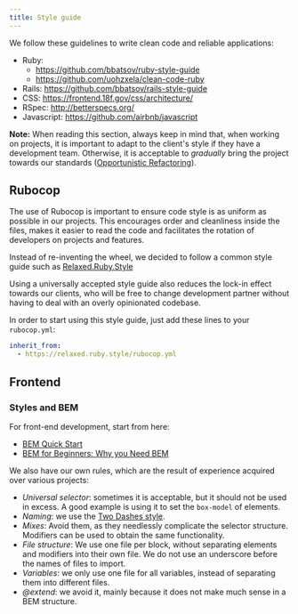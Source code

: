 ```yaml
---
title: Style guide
---
```

We follow these guidelines to write clean code and reliable applications: 

- Ruby: 
  - https://github.com/bbatsov/ruby-style-guide
  - https://github.com/uohzxela/clean-code-ruby
- Rails: https://github.com/bbatsov/rails-style-guide
- CSS: https://frontend.18f.gov/css/architecture/
- RSpec: http://betterspecs.org/
- Javascript: https://github.com/airbnb/javascript

**Note:** When reading this section, always keep in mind that, when working on projects, it is 
important to adapt to the client's style if they have a development team. Otherwise, it is acceptable 
to _gradually_ bring the project towards our standards ([Opportunistic Refactoring](https://martinfowler.com/bliki/OpportunisticRefactoring.html)).

## Rubocop

The use of Rubocop is important to ensure code style is as uniform as possible in our projects. This 
encourages order and cleanliness inside the files, makes it easier to read the code and facilitates 
the rotation of developers on projects and features.

Instead of re-inventing the wheel, we decided to follow a common style guide such as 
[Relaxed.Ruby.Style](http://relaxed.ruby.style/)

Using a universally accepted style guide also reduces the lock-in effect towards our clients, who 
will be free to change development partner without having to deal with an overly opinionated 
codebase.

In order to start using this style guide, just add these lines to your `rubocop.yml`:

```yaml
inherit_from:
  - https://relaxed.ruby.style/rubocop.yml
```

## Frontend

### Styles and BEM

For front-end development, start from here:

- [BEM Quick Start](https://en.bem.info/methodology/quick-start/)
- [BEM for Beginners: Why you Need BEM](https://www.smashingmagazine.com/2018/06/bem-for-beginners/)

We also have our own rules, which are the result of experience acquired over various projects: 

- *Universal selector*: sometimes it is acceptable, but it should not be used in excess. A good
  example is using it to set the `box-model` of elements.
- *Naming*: we use the [Two Dashes style](https://en.bem.info/methodology/naming-convention/#two-dashes-style).
- *Mixes*: Avoid them, as they needlessly complicate the selector structure. Modifiers can be used 
  to obtain the same functionality.
- *File structure*: We use one file per block, without separating elements and modifiers into their
  own file. We do not use an underscore before the names of files to import.
- *Variables*: we only use one file for all variables, instead of separating them into different 
  files.
- *@extend*: we avoid it, mainly because it does not make much sense in a BEM structure. 
